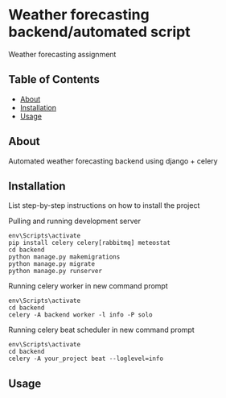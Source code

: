 # Weather forecasting backend/automated script

Weather forecasting assignment

## Table of Contents

- [About](#about)
- [Installation](#installation)
- [Usage](#usage)

## About

Automated weather forecasting backend using django + celery

## Installation
List step-by-step instructions on how to install the project

Pulling and running development server 
```
env\Scripts\activate
pip install celery celery[rabbitmq] meteostat 
cd backend
python manage.py makemigrations
python manage.py migrate
python manage.py runserver
```

Running celery worker in new command prompt
```
env\Scripts\activate
cd backend
celery -A backend worker -l info -P solo
```

Running celery beat scheduler in new command prompt
```
env\Scripts\activate
cd backend
celery -A your_project beat --loglevel=info
```

## Usage